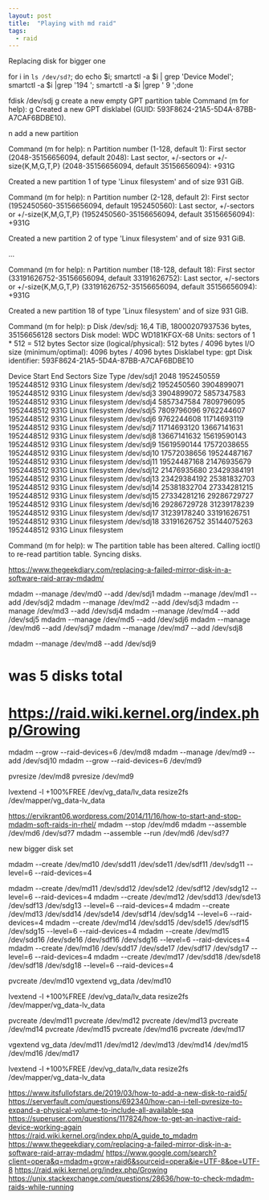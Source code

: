 ```yaml
---
layout: post
title:  "Playing with md raid"
tags:
  - raid
---
```



Replacing disk for bigger one

for i in `ls /dev/sd?`; do echo $i; smartctl -a $i | grep 'Device Model'; smartctl -a $i |grep '194 '; smartctl -a $i |grep '  9 ';done



fdisk /dev/sdj
   g   create a new empty GPT partition table
Command (m for help): g
Created a new GPT disklabel (GUID: 593F8624-21A5-5D4A-87BB-A7CAF6BDBE10).

   n   add a new partition


Command (m for help): n
Partition number (1-128, default 1): 
First sector (2048-35156656094, default 2048): 
Last sector, +/-sectors or +/-size{K,M,G,T,P} (2048-35156656094, default 35156656094): +931G

Created a new partition 1 of type 'Linux filesystem' and of size 931 GiB.

Command (m for help): n
Partition number (2-128, default 2): 
First sector (1952450560-35156656094, default 1952450560): 
Last sector, +/-sectors or +/-size{K,M,G,T,P} (1952450560-35156656094, default 35156656094): +931G

Created a new partition 2 of type 'Linux filesystem' and of size 931 GiB.

...

Command (m for help): n
Partition number (18-128, default 18): 
First sector (33191626752-35156656094, default 33191626752): 
Last sector, +/-sectors or +/-size{K,M,G,T,P} (33191626752-35156656094, default 35156656094): +931G

Created a new partition 18 of type 'Linux filesystem' and of size 931 GiB.

Command (m for help): p
Disk /dev/sdj: 16,4 TiB, 18000207937536 bytes, 35156656128 sectors
Disk model: WDC WD181KFGX-68
Units: sectors of 1 * 512 = 512 bytes
Sector size (logical/physical): 512 bytes / 4096 bytes
I/O size (minimum/optimal): 4096 bytes / 4096 bytes
Disklabel type: gpt
Disk identifier: 593F8624-21A5-5D4A-87BB-A7CAF6BDBE10

Device           Start         End    Sectors  Size Type
/dev/sdj1         2048  1952450559 1952448512  931G Linux filesystem
/dev/sdj2   1952450560  3904899071 1952448512  931G Linux filesystem
/dev/sdj3   3904899072  5857347583 1952448512  931G Linux filesystem
/dev/sdj4   5857347584  7809796095 1952448512  931G Linux filesystem
/dev/sdj5   7809796096  9762244607 1952448512  931G Linux filesystem
/dev/sdj6   9762244608 11714693119 1952448512  931G Linux filesystem
/dev/sdj7  11714693120 13667141631 1952448512  931G Linux filesystem
/dev/sdj8  13667141632 15619590143 1952448512  931G Linux filesystem
/dev/sdj9  15619590144 17572038655 1952448512  931G Linux filesystem
/dev/sdj10 17572038656 19524487167 1952448512  931G Linux filesystem
/dev/sdj11 19524487168 21476935679 1952448512  931G Linux filesystem
/dev/sdj12 21476935680 23429384191 1952448512  931G Linux filesystem
/dev/sdj13 23429384192 25381832703 1952448512  931G Linux filesystem
/dev/sdj14 25381832704 27334281215 1952448512  931G Linux filesystem
/dev/sdj15 27334281216 29286729727 1952448512  931G Linux filesystem
/dev/sdj16 29286729728 31239178239 1952448512  931G Linux filesystem
/dev/sdj17 31239178240 33191626751 1952448512  931G Linux filesystem
/dev/sdj18 33191626752 35144075263 1952448512  931G Linux filesystem

Command (m for help): w
The partition table has been altered.
Calling ioctl() to re-read partition table.
Syncing disks.




https://www.thegeekdiary.com/replacing-a-failed-mirror-disk-in-a-software-raid-array-mdadm/

mdadm --manage /dev/md0 --add /dev/sdj1
mdadm --manage /dev/md1 --add /dev/sdj2
mdadm --manage /dev/md2 --add /dev/sdj3
mdadm --manage /dev/md3 --add /dev/sdj4
mdadm --manage /dev/md4 --add /dev/sdj5
mdadm --manage /dev/md5 --add /dev/sdj6
mdadm --manage /dev/md6 --add /dev/sdj7
mdadm --manage /dev/md7 --add /dev/sdj8


mdadm --manage /dev/md8 --add /dev/sdj9
# was 5 disks total
# https://raid.wiki.kernel.org/index.php/Growing
mdadm --grow --raid-devices=6 /dev/md8
mdadm --manage /dev/md9 --add /dev/sdj10
mdadm --grow --raid-devices=6 /dev/md9


pvresize /dev/md8
pvresize /dev/md9


lvextend -l +100%FREE /dev/vg_data/lv_data
resize2fs /dev/mapper/vg_data-lv_data



https://ervikrant06.wordpress.com/2014/11/16/how-to-start-and-stop-mdadm-soft-raids-in-rhel/
mdadm --stop /dev/md6
mdadm --assemble /dev/md6 /dev/sd?7
mdadm --assemble --run /dev/md6 /dev/sd?7






new bigger disk set

mdadm --create /dev/md10 /dev/sdd11 /dev/sde11 /dev/sdf11 /dev/sdg11  --level=6 --raid-devices=4

mdadm --create /dev/md11 /dev/sdd12 /dev/sde12 /dev/sdf12 /dev/sdg12  --level=6 --raid-devices=4
mdadm --create /dev/md12 /dev/sdd13 /dev/sde13 /dev/sdf13 /dev/sdg13  --level=6 --raid-devices=4
mdadm --create /dev/md13 /dev/sdd14 /dev/sde14 /dev/sdf14 /dev/sdg14  --level=6 --raid-devices=4
mdadm --create /dev/md14 /dev/sdd15 /dev/sde15 /dev/sdf15 /dev/sdg15  --level=6 --raid-devices=4
mdadm --create /dev/md15 /dev/sdd16 /dev/sde16 /dev/sdf16 /dev/sdg16  --level=6 --raid-devices=4
mdadm --create /dev/md16 /dev/sdd17 /dev/sde17 /dev/sdf17 /dev/sdg17  --level=6 --raid-devices=4
mdadm --create /dev/md17 /dev/sdd18 /dev/sde18 /dev/sdf18 /dev/sdg18  --level=6 --raid-devices=4



pvcreate /dev/md10
vgextend vg_data /dev/md10

lvextend -l +100%FREE /dev/vg_data/lv_data
resize2fs /dev/mapper/vg_data-lv_data

pvcreate /dev/md11
pvcreate /dev/md12
pvcreate /dev/md13
pvcreate /dev/md14
pvcreate /dev/md15
pvcreate /dev/md16
pvcreate /dev/md17

vgextend vg_data /dev/md11 /dev/md12 /dev/md13 /dev/md14 /dev/md15 /dev/md16 /dev/md17

lvextend -l +100%FREE /dev/vg_data/lv_data
resize2fs /dev/mapper/vg_data-lv_data











https://www.itsfullofstars.de/2019/03/how-to-add-a-new-disk-to-raid5/
https://serverfault.com/questions/692340/how-can-i-tell-pvresize-to-expand-a-physical-volume-to-include-all-available-spa
https://superuser.com/questions/117824/how-to-get-an-inactive-raid-device-working-again
https://raid.wiki.kernel.org/index.php/A_guide_to_mdadm
https://www.thegeekdiary.com/replacing-a-failed-mirror-disk-in-a-software-raid-array-mdadm/
https://www.google.com/search?client=opera&q=mdadm+grow+raid6&sourceid=opera&ie=UTF-8&oe=UTF-8
https://raid.wiki.kernel.org/index.php/Growing
https://unix.stackexchange.com/questions/28636/how-to-check-mdadm-raids-while-running
